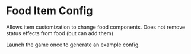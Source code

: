 # Food Item Config

Allows item customization to change food components. Does not remove status effects from food (but can add them)

Launch the game once to generate an example config.

